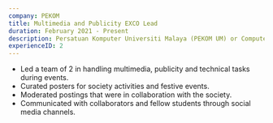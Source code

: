 ```yaml
---
company: PEKOM
title: Multimedia and Publicity EXCO Lead
duration: February 2021 - Present
description: Persatuan Komputer Universiti Malaya (PEKOM UM) or Computer Society University of Malaya is the Faculty of Computer Science and Information Technology's student society. They primarily organise academic, computing and IT-related programs for UM students.
experienceID: 2
---
```


- Led a team of 2 in handling multimedia, publicity and technical tasks during events.
- Curated posters for society activities and festive events.
- Moderated postings that were in collaboration with the society.
- Communicated with collaborators and fellow students through social media channels.
